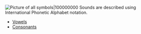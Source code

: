 ![Picture of all symbols|100000000](drawings/all-symbols.excalidraw)
Sounds are described using International Phonetic Alphabet notation.
- [Vowels](https://en.wikipedia.org/wiki/IPA_vowel_chart_with_audio)
- [Consonants](https://en.wikipedia.org/wiki/IPA_consonant_chart_with_audio)
